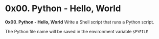 # 0x00. Python - Hello, World
**0x00. Python - Hello, World**
Write a Shell script that runs a Python script.

The Python file name will be saved in the environment variable `$PYFILE`
